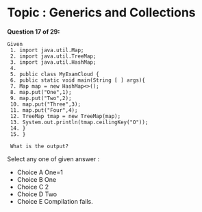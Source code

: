Topic : Generics and Collections
================================
**Question 17 of 29:**
```
Given
 1. import java.util.Map;
 2. import java.util.TreeMap;
 3. import java.util.HashMap;
 4.
 5. public class MyExamCloud {
 6. public static void main(String [ ] args){
 7. Map map = new HashMap<>();
 8. map.put("One",1);
 9. map.put("Two",2);
 10. map.put("Three",3);
 11. map.put("Four",4);
 12. TreeMap tmap = new TreeMap(map);
 13. System.out.println(tmap.ceilingKey("O"));
 14. }
 15. }
 
 What is the output?
```

Select any one of given answer :
- Choice A One=1
- Choice B One
- Choice C 2
- Choice D Two
- Choice E Compilation fails.

